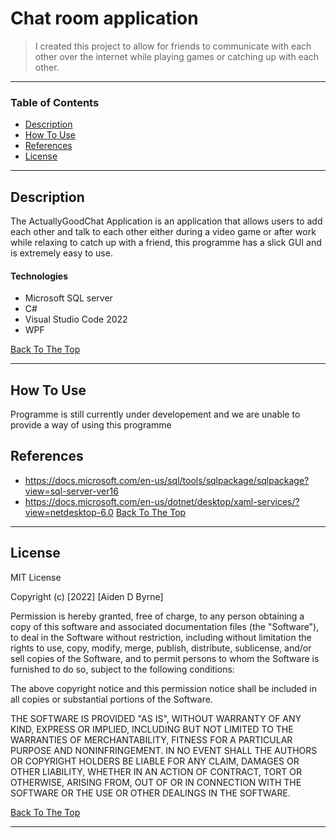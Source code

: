 # Chat room application



> I created this project to allow for friends to communicate with each other over the internet while playing games or catching up with each other.

---

### Table of Contents


- [Description](#description)
- [How To Use](#how-to-use)
- [References](#references)
- [License](#license)


---

## Description

The ActuallyGoodChat Application is an application that allows users to add each other and talk to each other either during a video game or after work while relaxing to catch up with a friend, this programme has a slick GUI and is extremely easy to use.

#### Technologies

- Microsoft SQL server
- C#
- Visual Studio Code 2022
- WPF


[Back To The Top](#read-me-template)

---

## How To Use
Programme is still currently under developement and we are unable to provide a way of using this programme








## References
 - https://docs.microsoft.com/en-us/sql/tools/sqlpackage/sqlpackage?view=sql-server-ver16
 - https://docs.microsoft.com/en-us/dotnet/desktop/xaml-services/?view=netdesktop-6.0
[Back To The Top](#read-me-template)

---

## License

MIT License

Copyright (c) [2022] [Aiden D Byrne]

Permission is hereby granted, free of charge, to any person obtaining a copy
of this software and associated documentation files (the "Software"), to deal
in the Software without restriction, including without limitation the rights
to use, copy, modify, merge, publish, distribute, sublicense, and/or sell
copies of the Software, and to permit persons to whom the Software is
furnished to do so, subject to the following conditions:

The above copyright notice and this permission notice shall be included in all
copies or substantial portions of the Software.

THE SOFTWARE IS PROVIDED "AS IS", WITHOUT WARRANTY OF ANY KIND, EXPRESS OR
IMPLIED, INCLUDING BUT NOT LIMITED TO THE WARRANTIES OF MERCHANTABILITY,
FITNESS FOR A PARTICULAR PURPOSE AND NONINFRINGEMENT. IN NO EVENT SHALL THE
AUTHORS OR COPYRIGHT HOLDERS BE LIABLE FOR ANY CLAIM, DAMAGES OR OTHER
LIABILITY, WHETHER IN AN ACTION OF CONTRACT, TORT OR OTHERWISE, ARISING FROM,
OUT OF OR IN CONNECTION WITH THE SOFTWARE OR THE USE OR OTHER DEALINGS IN THE
SOFTWARE.

[Back To The Top](#read-me-template)

---
